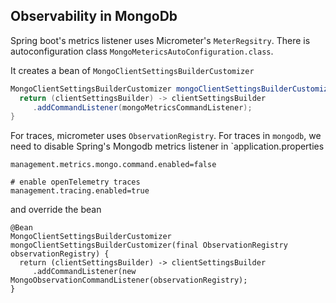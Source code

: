 
## Observability in MongoDb

Spring boot's metrics listener uses Micrometer's `MeterRegsitry`. There is autoconfiguration class `MongoMetericsAutoConfiguration.class`. 

It creates a bean of `MongoClientSettingsBuilderCustomizer`

```java
MongoClientSettingsBuilderCustomizer mongoClientSettingsBuilderCustomizer(MongoMetricsCommandListener mongoMetricsCommandListener) {
  return (clientSettingsBuilder) -> clientSettingsBuilder 
     .addCommandListener(mongoMetricsCommandListener);
}
```

For traces, micrometer uses `ObservationRegistry`. For traces in `mongodb`, we need to disable Spring's Mongodb metrics listener in `application.properties	

```
management.metrics.mongo.command.enabled=false

# enable openTelemetry traces
management.tracing.enabled=true
```
and override the bean 

```
@Bean
MongoClientSettingsBuilderCustomizer mongoClientSettingsBuilderCustomizer(final ObservationRegistry observationRegistry) {
  return (clientSettingsBuilder) -> clientSettingsBuilder 
     .addCommandListener(new MongoObservationCommandListener(observationRegistry);
}
```
